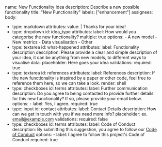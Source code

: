 name: New Functionality Idea
description: Describe a new possible functionality
title: "New Functionality"
labels: ["enhancement"]
assignees:
body:
  - type: markdown
    attributes:
      value: |
        Thanks for your idea!
  - type: dropdown
    id: idea_type
    attributes:
      label: How would you categorise the new functionality?
      multiple: true
      options:
        - A new model
        - New metrics
        - Data visualisation
        - Other
  - type: textarea
    id: what-happened
    attributes:
      label: Functionality description
      description: Please provide a clear and simple description of your idea, it can be anything from new models, to different ways to visualise data.
      placeholder: Here goes your idea
    validations:
      required: true
  - type: textarea
    id: references
    attributes:
      label: References
      description: If the new functionality is inspired by a paper or other code, feel free to reference them here, so we can take a look.
      render: shell
  - type: checkboxes
    id: terms
    attributes:
      label: Further communication
      description: Do you agree to being contacted to provide further details for this new functionality? If so, please provide your email below.
      options:
        - label: Yes, I agree.
          required: true
  - type: input
    id: contact
    attributes:
      label: Contact Details
      description: How can we get in touch with you if we need more info?
      placeholder: ex. email@example.com
    validations:
      required: false
  - type: checkboxes
    id: terms
    attributes:
      label: Code of Conduct
      description: By submitting this suggestion, you agree to follow our [Code of Conduct](https://example.com)
      options:
        - label: I agree to follow this project's Code of Conduct
          required: true
